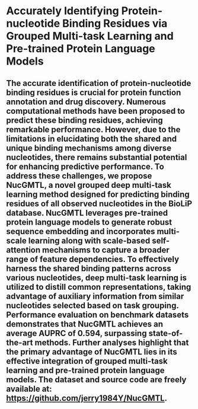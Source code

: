 # Accurately Identifying Protein-nucleotide Binding Residues via Grouped Multi-task Learning and Pre-trained Protein Language Models

## The accurate identification of protein-nucleotide binding residues is crucial for protein function annotation and drug discovery. Numerous computational methods have been proposed to predict these binding residues, achieving remarkable performance. However, due to the limitations in elucidating both the shared and unique binding mechanisms among diverse nucleotides, there remains substantial potential for enhancing predictive performance. To address these challenges, we propose NucGMTL, a novel grouped deep multi-task learning method designed for predicting binding residues of all observed nucleotides in the BioLiP database. NucGMTL leverages pre-trained protein language models to generate robust sequence embedding and incorporates multi-scale learning along with scale-based self-attention mechanisms to capture a broader range of feature dependencies. To effectively harness the shared binding patterns across various nucleotides, deep multi-task learning is utilized to distill common representations, taking advantage of auxiliary information from similar nucleotides selected based on task grouping. Performance evaluation on benchmark datasets demonstrates that NucGMTL achieves an average AUPRC of 0.594, surpassing state-of-the-art methods. Further analyses highlight that the primary advantage of NucGMTL lies in its effective integration of grouped multi-task learning and pre-trained protein language models. The dataset and source code are freely available at: https://github.com/jerry1984Y/NucGMTL.
